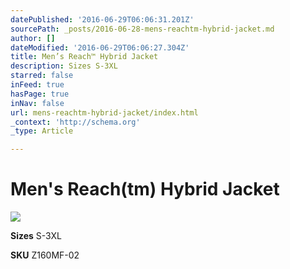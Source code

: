 ```yaml
---
datePublished: '2016-06-29T06:06:31.201Z'
sourcePath: _posts/2016-06-28-mens-reachtm-hybrid-jacket.md
author: []
dateModified: '2016-06-29T06:06:27.304Z'
title: Men’s Reach™ Hybrid Jacket
description: Sizes S-3XL
starred: false
inFeed: true
hasPage: true
inNav: false
url: mens-reachtm-hybrid-jacket/index.html
_context: 'http://schema.org'
_type: Article

---
```

# **Men's Reach(tm) Hybrid Jacket**
![](https://the-grid-user-content.s3-us-west-2.amazonaws.com/3b10b585-a224-4c54-9839-13214de79acb.jpg)

**Sizes** S-3XL

**SKU** Z160MF-02